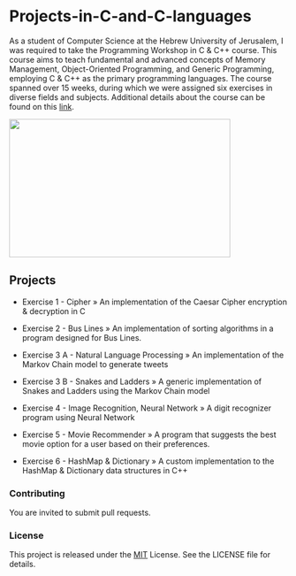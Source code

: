 # Projects-in-C-and-C-languages
As a student of Computer Science at the Hebrew University of Jerusalem, I was required to take the Programming Workshop in C & C++ course. This course aims to teach fundamental and advanced concepts of Memory Management, Object-Oriented Programming, and Generic Programming, employing C & C++ as the primary programming languages. The course spanned over 15 weeks, during which we were assigned six exercises in diverse fields and subjects. Additional details about the course can be found on this [link](#https://shnaton.huji.ac.il/index.php/NewSyl/67315/2/2022/).

<img src="https://www.educative.io/v2api/editorpage/5295407815458816/image/4810048073629696" width= "400" height= "250">


## Projects
- Exercise 1 - Cipher » An implementation of the Caesar Cipher encryption & decryption in C 

- Exercise 2 - Bus Lines » An implementation of sorting algorithms in a program designed for Bus Lines.

- Exercise 3 A - Natural Language Processing » An implementation of the Markov Chain model to generate tweets

- Exercise 3 B - Snakes and Ladders » A generic implementation of Snakes and Ladders using the Markov Chain model

- Exercise 4 - Image Recognition, Neural Network » A digit recognizer program using Neural Network

- Exercise 5 - Movie Recommender » A program that suggests the best movie option for a user based on their preferences.

- Exercise 6 - HashMap & Dictionary » A custom implementation to the HashMap & Dictionary data structures in C++

### Contributing
You are invited to submit pull requests.

### License
This project is released under the [MIT](https://choosealicense.com/licenses/mit/) License. See the LICENSE file for details.
